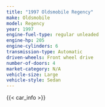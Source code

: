 ```yaml
---
title: "1997 Oldsmobile Regency"
make: Oldsmobile
model: Regency
year: 1997
engine-fuel-type: regular unleaded
engine-hp: 205
engine-cylinders: 6
transmission-type: Automatic
driven-wheels: Front wheel drive
number-of-doors: 4
market-category: N/A
vehicle-size: Large
vehicle-style: Sedan
---
```


{{< car_info >}}
